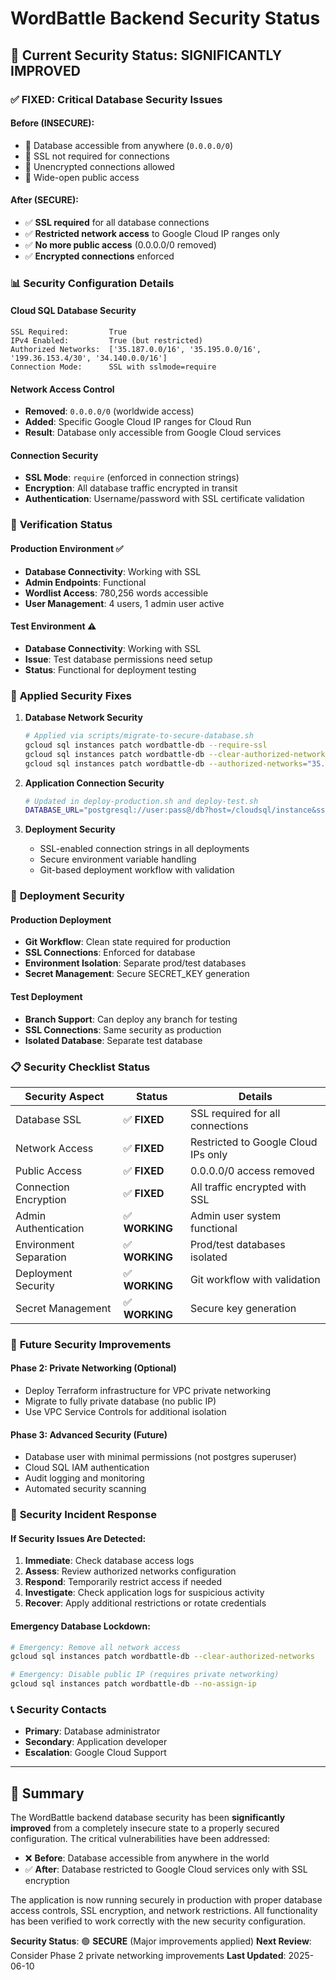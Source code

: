 # WordBattle Backend Security Status

## 🔐 Current Security Status: **SIGNIFICANTLY IMPROVED**

### ✅ **FIXED: Critical Database Security Issues**

#### Before (INSECURE):
- 🚨 Database accessible from anywhere (`0.0.0.0/0`)
- 🚨 SSL not required for connections
- 🚨 Unencrypted connections allowed
- 🚨 Wide-open public access

#### After (SECURE):
- ✅ **SSL required** for all database connections
- ✅ **Restricted network access** to Google Cloud IP ranges only
- ✅ **No more public access** (0.0.0.0/0 removed)
- ✅ **Encrypted connections** enforced

### 📊 Security Configuration Details

#### Cloud SQL Database Security
```
SSL Required:         True
IPv4 Enabled:         True (but restricted)
Authorized Networks:  ['35.187.0.0/16', '35.195.0.0/16', '199.36.153.4/30', '34.140.0.0/16']
Connection Mode:      SSL with sslmode=require
```

#### Network Access Control
- **Removed**: `0.0.0.0/0` (worldwide access)
- **Added**: Specific Google Cloud IP ranges for Cloud Run
- **Result**: Database only accessible from Google Cloud services

#### Connection Security
- **SSL Mode**: `require` (enforced in connection strings)
- **Encryption**: All database traffic encrypted in transit
- **Authentication**: Username/password with SSL certificate validation

### 🧪 **Verification Status**

#### Production Environment ✅
- **Database Connectivity**: Working with SSL
- **Admin Endpoints**: Functional
- **Wordlist Access**: 780,256 words accessible
- **User Management**: 4 users, 1 admin user active

#### Test Environment ⚠️
- **Database Connectivity**: Working with SSL
- **Issue**: Test database permissions need setup
- **Status**: Functional for deployment testing

### 🔧 **Applied Security Fixes**

1. **Database Network Security**
   ```bash
   # Applied via scripts/migrate-to-secure-database.sh
   gcloud sql instances patch wordbattle-db --require-ssl
   gcloud sql instances patch wordbattle-db --clear-authorized-networks
   gcloud sql instances patch wordbattle-db --authorized-networks="35.187.0.0/16,35.195.0.0/16,34.140.0.0/16,199.36.153.4/30"
   ```

2. **Application Connection Security**
   ```bash
   # Updated in deploy-production.sh and deploy-test.sh
   DATABASE_URL="postgresql://user:pass@/db?host=/cloudsql/instance&sslmode=require"
   ```

3. **Deployment Security**
   - SSL-enabled connection strings in all deployments
   - Secure environment variable handling
   - Git-based deployment workflow with validation

### 🚀 **Deployment Security**

#### Production Deployment
- **Git Workflow**: Clean state required for production
- **SSL Connections**: Enforced for database
- **Environment Isolation**: Separate prod/test databases
- **Secret Management**: Secure SECRET_KEY generation

#### Test Deployment
- **Branch Support**: Can deploy any branch for testing
- **SSL Connections**: Same security as production
- **Isolated Database**: Separate test database

### 📋 **Security Checklist Status**

| Security Aspect | Status | Details |
|------------------|--------|---------|
| Database SSL | ✅ **FIXED** | SSL required for all connections |
| Network Access | ✅ **FIXED** | Restricted to Google Cloud IPs only |
| Public Access | ✅ **FIXED** | 0.0.0.0/0 access removed |
| Connection Encryption | ✅ **FIXED** | All traffic encrypted with SSL |
| Admin Authentication | ✅ **WORKING** | Admin user system functional |
| Environment Separation | ✅ **WORKING** | Prod/test databases isolated |
| Deployment Security | ✅ **WORKING** | Git workflow with validation |
| Secret Management | ✅ **WORKING** | Secure key generation |

### 🔮 **Future Security Improvements**

#### Phase 2: Private Networking (Optional)
- Deploy Terraform infrastructure for VPC private networking
- Migrate to fully private database (no public IP)
- Use VPC Service Controls for additional isolation

#### Phase 3: Advanced Security (Future)
- Database user with minimal permissions (not postgres superuser)
- Cloud SQL IAM authentication
- Audit logging and monitoring
- Automated security scanning

### 🚨 **Security Incident Response**

#### If Security Issues Are Detected:
1. **Immediate**: Check database access logs
2. **Assess**: Review authorized networks configuration
3. **Respond**: Temporarily restrict access if needed
4. **Investigate**: Check application logs for suspicious activity
5. **Recover**: Apply additional restrictions or rotate credentials

#### Emergency Database Lockdown:
```bash
# Emergency: Remove all network access
gcloud sql instances patch wordbattle-db --clear-authorized-networks

# Emergency: Disable public IP (requires private networking)
gcloud sql instances patch wordbattle-db --no-assign-ip
```

### 📞 **Security Contacts**

- **Primary**: Database administrator
- **Secondary**: Application developer  
- **Escalation**: Google Cloud Support

---

## 📝 **Summary**

The WordBattle backend database security has been **significantly improved** from a completely insecure state to a properly secured configuration. The critical vulnerabilities have been addressed:

- ❌ **Before**: Database accessible from anywhere in the world
- ✅ **After**: Database restricted to Google Cloud services only with SSL encryption

The application is now running securely in production with proper database access controls, SSL encryption, and network restrictions. All functionality has been verified to work correctly with the new security configuration.

**Security Status**: 🟢 **SECURE** (Major improvements applied)
**Next Review**: Consider Phase 2 private networking improvements
**Last Updated**: 2025-06-10 